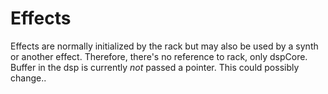 # Effects

Effects are normally initialized by the rack but may also be used by a synth or another effect.
Therefore, there's no reference to rack, only dspCore. Buffer in the dsp is currently *not*
passed a pointer. This could possibly change..